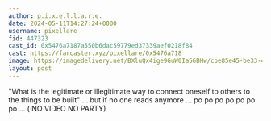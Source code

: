 ```yaml
---
author: p.i.x.e.l.l.a.r.e.
date: 2024-05-11T14:27:24+0000
username: pixellare
fid: 447323
cast_id: 0x5476a7187a550b6dac59779ed37339aef0218f84
cast: https://farcaster.xyz/pixellare/0x5476a718
image: https://imagedelivery.net/BXluQx4ige9GuW0Ia56BHw/cbe85e45-be33-47a1-8c73-6679ee4d6800/original
layout: post
---
```


"What is the legitimate or illegitimate way to connect oneself to others to the things to be built" ... but if no one reads anymore ... po po po po po po po ... ( NO VIDEO NO PARTY)

<img src='https://imagedelivery.net/BXluQx4ige9GuW0Ia56BHw/cbe85e45-be33-47a1-8c73-6679ee4d6800/original' alt='' referrerpolicy='no-referrer'/>
